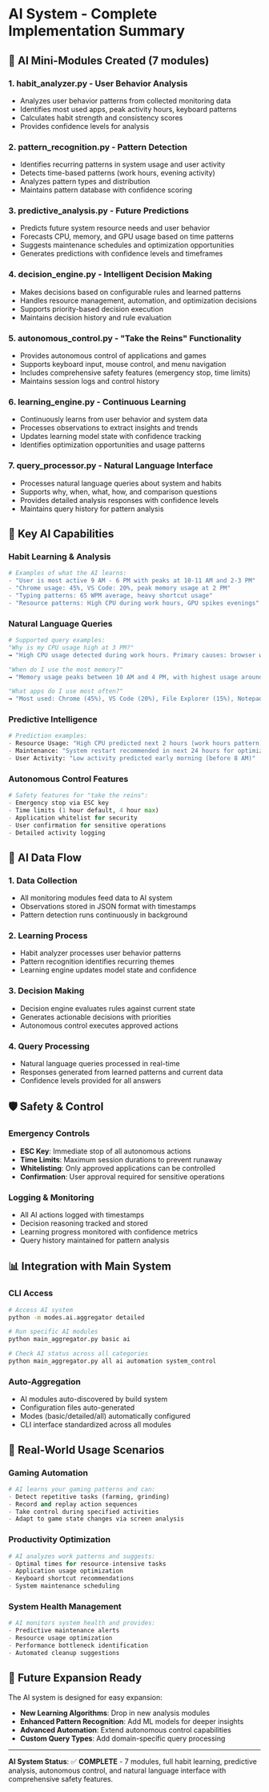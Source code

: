 # AI System - Complete Implementation Summary

## 🧠 AI Mini-Modules Created (7 modules)

### 1. **habit_analyzer.py** - User Behavior Analysis

- Analyzes user behavior patterns from collected monitoring data
- Identifies most used apps, peak activity hours, keyboard patterns
- Calculates habit strength and consistency scores
- Provides confidence levels for analysis

### 2. **pattern_recognition.py** - Pattern Detection

- Identifies recurring patterns in system usage and user activity
- Detects time-based patterns (work hours, evening activity)
- Analyzes pattern types and distribution
- Maintains pattern database with confidence scoring

### 3. **predictive_analysis.py** - Future Predictions

- Predicts future system resource needs and user behavior
- Forecasts CPU, memory, and GPU usage based on time patterns
- Suggests maintenance schedules and optimization opportunities
- Generates predictions with confidence levels and timeframes

### 4. **decision_engine.py** - Intelligent Decision Making

- Makes decisions based on configurable rules and learned patterns
- Handles resource management, automation, and optimization decisions
- Supports priority-based decision execution
- Maintains decision history and rule evaluation

### 5. **autonomous_control.py** - "Take the Reins" Functionality

- Provides autonomous control of applications and games
- Supports keyboard input, mouse control, and menu navigation
- Includes comprehensive safety features (emergency stop, time limits)
- Maintains session logs and control history

### 6. **learning_engine.py** - Continuous Learning

- Continuously learns from user behavior and system data
- Processes observations to extract insights and trends
- Updates learning model state with confidence tracking
- Identifies optimization opportunities and usage patterns

### 7. **query_processor.py** - Natural Language Interface

- Processes natural language queries about system and habits
- Supports why, when, what, how, and comparison questions
- Provides detailed analysis responses with confidence levels
- Maintains query history for pattern analysis

## 🚀 Key AI Capabilities

### Habit Learning & Analysis

```python
# Examples of what the AI learns:
- "User is most active 9 AM - 6 PM with peaks at 10-11 AM and 2-3 PM"
- "Chrome usage: 45%, VS Code: 20%, peak memory usage at 2 PM"
- "Typing patterns: 65 WPM average, heavy shortcut usage"
- "Resource patterns: High CPU during work hours, GPU spikes evenings"
```

### Natural Language Queries

```python
# Supported query examples:
"Why is my CPU usage high at 3 PM?"
→ "High CPU usage detected during work hours. Primary causes: browser with multiple tabs, background processes. Peak usage 14:00-16:00."

"When do I use the most memory?"
→ "Memory usage peaks between 10 AM and 4 PM, with highest usage around 2 PM (78% average)."

"What apps do I use most often?"
→ "Most used: Chrome (45%), VS Code (20%), File Explorer (15%), Notepad (10%)"
```

### Predictive Intelligence

```python
# Prediction examples:
- Resource Usage: "High CPU predicted next 2 hours (work hours pattern)"
- Maintenance: "System restart recommended in next 24 hours for optimization"
- User Activity: "Low activity predicted early morning (before 8 AM)"
```

### Autonomous Control Features

```python
# Safety features for "take the reins":
- Emergency stop via ESC key
- Time limits (1 hour default, 4 hour max)
- Application whitelist for security
- User confirmation for sensitive operations
- Detailed activity logging
```

## 🔄 AI Data Flow

### 1. Data Collection

- All monitoring modules feed data to AI system
- Observations stored in JSON format with timestamps
- Pattern detection runs continuously in background

### 2. Learning Process

- Habit analyzer processes user behavior patterns
- Pattern recognition identifies recurring themes
- Learning engine updates model state and confidence

### 3. Decision Making

- Decision engine evaluates rules against current state
- Generates actionable decisions with priorities
- Autonomous control executes approved actions

### 4. Query Processing

- Natural language queries processed in real-time
- Responses generated from learned patterns and current data
- Confidence levels provided for all answers

## 🛡️ Safety & Control

### Emergency Controls

- **ESC Key**: Immediate stop of all autonomous actions
- **Time Limits**: Maximum session durations to prevent runaway
- **Whitelisting**: Only approved applications can be controlled
- **Confirmation**: User approval required for sensitive operations

### Logging & Monitoring

- All AI actions logged with timestamps
- Decision reasoning tracked and stored
- Learning progress monitored with confidence metrics
- Query history maintained for pattern analysis

## 📊 Integration with Main System

### CLI Access

```bash
# Access AI system
python -m modes.ai.aggregator detailed

# Run specific AI modules
python main_aggregator.py basic ai

# Check AI status across all categories
python main_aggregator.py all ai automation system_control
```

### Auto-Aggregation

- AI modules auto-discovered by build system
- Configuration files auto-generated
- Modes (basic/detailed/all) automatically configured
- CLI interface standardized across all modules

## 🎯 Real-World Usage Scenarios

### Gaming Automation

```python
# AI learns your gaming patterns and can:
- Detect repetitive tasks (farming, grinding)
- Record and replay action sequences
- Take control during specified activities
- Adapt to game state changes via screen analysis
```

### Productivity Optimization

```python
# AI analyzes work patterns and suggests:
- Optimal times for resource-intensive tasks
- Application usage optimization
- Keyboard shortcut recommendations
- System maintenance scheduling
```

### System Health Management

```python
# AI monitors system health and provides:
- Predictive maintenance alerts
- Resource usage optimization
- Performance bottleneck identification
- Automated cleanup suggestions
```

## 🔮 Future Expansion Ready

The AI system is designed for easy expansion:

- **New Learning Algorithms**: Drop in new analysis modules
- **Enhanced Pattern Recognition**: Add ML models for deeper insights
- **Advanced Automation**: Extend autonomous control capabilities
- **Custom Query Types**: Add domain-specific query processing

---

**AI System Status**: ✅ **COMPLETE** - 7 modules, full habit learning, predictive analysis, autonomous control, and natural language interface with comprehensive safety features.
